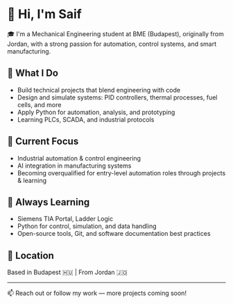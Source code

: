 # 👋 Hi, I'm Saif

🎓 I'm a Mechanical Engineering student at BME (Budapest), originally from Jordan, with a strong passion for automation, control systems, and smart manufacturing.

## 🔧 What I Do
- Build technical projects that blend engineering with code  
- Design and simulate systems: PID controllers, thermal processes, fuel cells, and more  
- Apply Python for automation, analysis, and prototyping  
- Learning PLCs, SCADA, and industrial protocols

## 🧠 Current Focus
- Industrial automation & control engineering  
- AI integration in manufacturing systems  
- Becoming overqualified for entry-level automation roles through projects & learning

## 🌱 Always Learning
- Siemens TIA Portal, Ladder Logic  
- Python for control, simulation, and data handling  
- Open-source tools, Git, and software documentation best practices

## 📍 Location
Based in Budapest 🇭🇺 | From Jordan 🇯🇴

---

📫 Reach out or follow my work — more projects coming soon!
